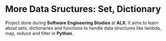 # More Data Sructures: Set, Dictionary

Project done during **Software Engineering Studies** at **ALX**. It aims to learn about sets, dictionaries and functions to handle data structures like lambda, map, reduce and filter in **Python**.
